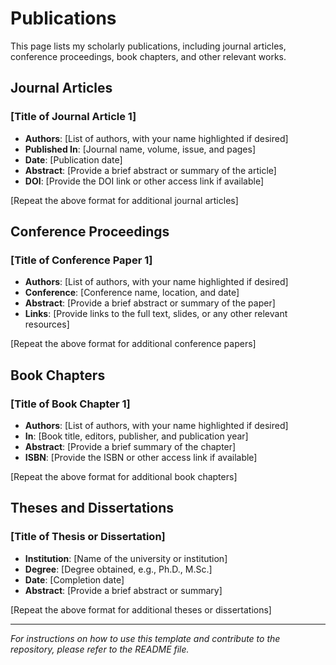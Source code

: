 # Publications

This page lists my scholarly publications, including journal articles, conference proceedings, book chapters, and other relevant works.

## Journal Articles

### [Title of Journal Article 1]
- **Authors**: [List of authors, with your name highlighted if desired]
- **Published In**: [Journal name, volume, issue, and pages]
- **Date**: [Publication date]
- **Abstract**: [Provide a brief abstract or summary of the article]
- **DOI**: [Provide the DOI link or other access link if available]

[Repeat the above format for additional journal articles]

## Conference Proceedings

### [Title of Conference Paper 1]
- **Authors**: [List of authors, with your name highlighted if desired]
- **Conference**: [Conference name, location, and date]
- **Abstract**: [Provide a brief abstract or summary of the paper]
- **Links**: [Provide links to the full text, slides, or any other relevant resources]

[Repeat the above format for additional conference papers]

## Book Chapters

### [Title of Book Chapter 1]
- **Authors**: [List of authors, with your name highlighted if desired]
- **In**: [Book title, editors, publisher, and publication year]
- **Abstract**: [Provide a brief summary of the chapter]
- **ISBN**: [Provide the ISBN or other access link if available]

[Repeat the above format for additional book chapters]

## Theses and Dissertations

### [Title of Thesis or Dissertation]
- **Institution**: [Name of the university or institution]
- **Degree**: [Degree obtained, e.g., Ph.D., M.Sc.]
- **Date**: [Completion date]
- **Abstract**: [Provide a brief abstract or summary]

[Repeat the above format for additional theses or dissertations]

---

_For instructions on how to use this template and contribute to the repository, please refer to the README file._
